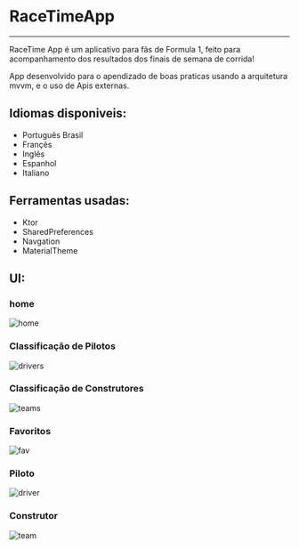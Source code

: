 # RaceTimeApp

---

RaceTime App é um aplicativo para fãs de Formula 1, feito para acompanhamento dos resultados dos finais de semana de corrida!

App desenvolvido para o apendizado de boas praticas usando a arquitetura mvvm, e o uso de Apis externas.

## Idiomas disponiveis:

- Português Brasil
- Françês
- Inglês
- Espanhol
- Italiano

## Ferramentas usadas:

- Ktor
- SharedPreferences
- Navgation
- MaterialTheme

## UI:

### home

![home](Images/last.png)

### Classificação de Pilotos

![drivers](Images/drivers.png)

### Classificação de Construtores

![teams](Images/teams.png)

### Favoritos

![fav](Images/fav.png)

### Piloto

![driver](Images/driver.png)

### Construtor

![team](Images/team.png) 
